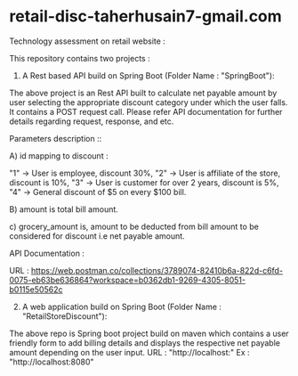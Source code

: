 # retail-disc-taherhusain7-gmail.com
Technology assessment on retail website : 

This repository contains two projects : 

1) A Rest based API build on Spring Boot (Folder Name : "SpringBoot"): 

The above project is an Rest API built to calculate net payable amount by user selecting the appropriate discount category under which 
the user falls. It contains a POST request call. Please refer API documentation for further details regarding request, response, and etc.

Parameters description ::

A) id mapping to discount : 

"1" -> User is employee, discount 30%,
"2" -> User is affiliate of the store, discount is 10%,
"3" -> User is customer for over 2 years, discount is 5%,
"4" -> General discount of $5 on every $100 bill.

B) amount is total bill amount.

c) grocery_amount is, amount to be deducted from bill amount to be considered for discount i.e net payable amount.

API Documentation : 

URL : https://web.postman.co/collections/3789074-82410b6a-822d-c6fd-0075-eb63be636864?workspace=b0362db1-9269-4305-8051-b0115e50562c


2) A web application build on Spring Boot (Folder Name : "RetailStoreDiscount"): 

The above repo is Spring boot project build on maven which contains a user friendly form to add billing details and displays the respective 
net payable amount depending on the user input.
URL : "http://localhost:<port>"
Ex : "http://localhost:8080"

